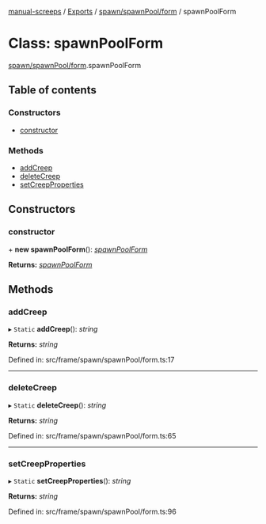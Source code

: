 [manual-screeps](../README.md) / [Exports](../modules.md) / [spawn/spawnPool/form](../modules/spawn_spawnpool_form.md) / spawnPoolForm

# Class: spawnPoolForm

[spawn/spawnPool/form](../modules/spawn_spawnpool_form.md).spawnPoolForm

## Table of contents

### Constructors

- [constructor](spawn_spawnpool_form.spawnpoolform.md#constructor)

### Methods

- [addCreep](spawn_spawnpool_form.spawnpoolform.md#addcreep)
- [deleteCreep](spawn_spawnpool_form.spawnpoolform.md#deletecreep)
- [setCreepProperties](spawn_spawnpool_form.spawnpoolform.md#setcreepproperties)

## Constructors

### constructor

\+ **new spawnPoolForm**(): [*spawnPoolForm*](spawn_spawnpool_form.spawnpoolform.md)

**Returns:** [*spawnPoolForm*](spawn_spawnpool_form.spawnpoolform.md)

## Methods

### addCreep

▸ `Static` **addCreep**(): *string*

**Returns:** *string*

Defined in: src/frame/spawn/spawnPool/form.ts:17

___

### deleteCreep

▸ `Static` **deleteCreep**(): *string*

**Returns:** *string*

Defined in: src/frame/spawn/spawnPool/form.ts:65

___

### setCreepProperties

▸ `Static` **setCreepProperties**(): *string*

**Returns:** *string*

Defined in: src/frame/spawn/spawnPool/form.ts:96

